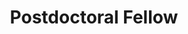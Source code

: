 ---
layout: person
name: "Arjun Aditham"
image: "https://research.fredhutch.org/content/stripe/bloom/en/members/_jcr_content/par/labmember_2006009635/image.img.png/1657558156196.png"
title: "Postdoctoral Fellow"
category: "Postdocs"
links:
  - link: "https://github.com/arjunaditham"
    icon: "github"
  - link: "https://www.linkedin.com/in/arjun-aditham-a0747b205/"
    icon: "linkedin"
---